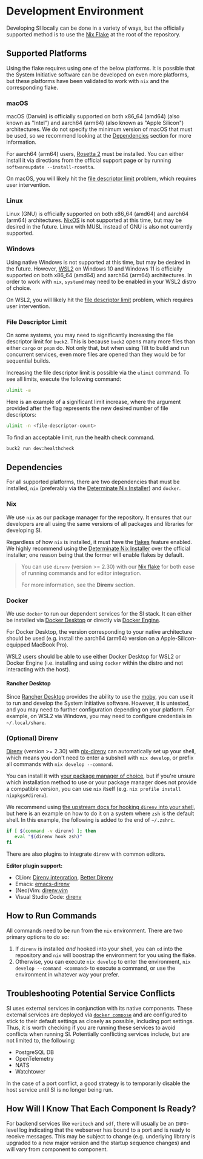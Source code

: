 # Development Environment

Developing SI locally can be done in a variety of ways, but the officially supported method is to use the [Nix Flake](../flake.nix)
at the root of the repository.

## Supported Platforms

Using the flake requires using one of the below platforms.
It is possible that the System Initiative software can be developed on even more platforms, but these platforms have
been validated to work with `nix` and the corresponding flake.

### macOS

macOS (Darwin) is officially supported on both x86_64 (amd64) (also known as "Intel") and aarch64 (arm64) (also known as
"Apple Silicon") architectures.
We do not specify the minimum version of macOS that must be used, so we recommend looking at the [Dependencies](#dependences)
section for more information.

For aarch64 (arm64) users, [Rosetta 2](https://support.apple.com/en-us/HT211861) must be installed.
You can either install it via directions from the official support page or by running `softwareupdate --install-rosetta`.

On macOS, you will likely hit the [file descriptor limit](#file-descriptor-limit) problem, which requires user intervention.

### Linux

Linux (GNU) is officially supported on both x86_64 (amd64) and aarch64 (arm64) architectures.
[NixOS](https://nixos.org/) is not supported at this time, but may be desired in the future.
Linux with MUSL instead of GNU is also not currently supported.

### Windows

Using native Windows is not supported at this time, but may be desired in the future.
However, [WSL2](https://learn.microsoft.com/en-us/windows/wsl/) on Windows 10 and Windows 11 is officially supported on
both x86_64 (amd64) and aarch64 (arm64) architectures.
In order to work with `nix`, `systemd` may need to be enabled in your WSL2 distro of choice.

On WSL2, you will likely hit the [file descriptor limit](#file-descriptor-limit) problem, which requires user intervention.

### File Descriptor Limit

On some systems, you may need to significantly increasing the file descriptor limit for `buck2`.
This is because `buck2` opens many more files than either `cargo` or `pnpm` do.
Not only that, but when using Tilt to build and run concurrent services, even more files are opened than they would be for sequential builds.

Increasing the file descriptor limit is possible via the `ulimit` command.
To see all limits, execute the following command:

```bash
ulimit -a
```

Here is an example of a significant limit increase, where the argument provided after the flag represents the new desired number of file descriptors:

```bash
ulimit -n <file-descriptor-count>
```

To find an acceptable limit, run the health check command.

```bash
buck2 run dev:healthcheck
```

## Dependencies

For all supported platforms, there are two dependencies that must be installed, `nix` (preferably via the [Determinate Nix Installer](https://github.com/DeterminateSystems/nix-installer)) and `docker`.

### Nix

We use `nix` as our package manager for the repository.
It ensures that our developers are all using the same versions of all packages and libraries for developing SI.

Regardless of how `nix` is installed, it must have the [flakes](https://nixos.wiki/wiki/Flakes) feature enabled.
We highly recommend using the [Determinate Nix Installer](https://github.com/DeterminateSystems/nix-installer) over the
official installer; one reason being that the former will enable flakes by default.

> You can use `direnv` (version >= 2.30) with our [Nix flake](../flake.nix) for both ease of running commands
> and for editor integration.
>
> For more information, see the **Direnv** section.

### Docker

We use `docker` to run our dependent services for the SI stack.
It can either be installed via [Docker Desktop](https://www.docker.com/products/docker-desktop/) or
directly via [Docker Engine](https://docs.docker.com/engine/).

For Docker Desktop, the version corresponding to your native architecture should be used (e.g. install the aarch64
(arm64) version on a Apple-Silicon-equipped MacBook Pro).

WSL2 users should be able to use either Docker Desktop for WSL2 or Docker Engine (i.e. installing and using
`docker` within the distro and not interacting with the host).

#### Rancher Desktop

Since [Rancher Desktop](https://rancherdesktop.io/) provides the ability to use the [moby](https://github.com/moby/moby),
you can use it to run and develop the System Initiative software.
However, it is untested, and you may need to further configuration depending on your platform.
For example, on WSL2 via Windows, you may need to configure credentials in `~/.local/share`.

### (Optional) Direnv

[Direnv](https://direnv.net/) (version >= 2.30) with [nix-direnv](https://github.com/nix-community/nix-direnv) can
automatically set up  your shell, which means you don't need to enter a subshell with `nix develop`, or prefix all
commands with `nix develop --command`.

You can install it with [your package manager of choice](https://direnv.net/docs/installation.html), but if you're
unsure which installation method to use or your package manager does not provide a compatible version, you
can use `nix` itself (e.g. `nix profile install nixpkgs#direnv`).

We recommend using [the upstream docs for hooking `direnv` into your shell](https://direnv.net/docs/hook.html), but here
is an example on how to do it on a system where `zsh` is the default shell.
In this example, the following is added to the end of `~/.zshrc`.

```zsh
if [ $(command -v direnv) ]; then
   eval "$(direnv hook zsh)"
fi
```

There are also plugins to integrate `direnv` with common editors.

**Editor plugin support:**

- CLion: [Direnv integration](https://plugins.jetbrains.com/plugin/15285-direnv-integration),
  [Better Direnv](https://plugins.jetbrains.com/plugin/19275-better-direnv)
- Emacs: [emacs-direnv](https://github.com/wbolster/emacs-direnv)
- (Neo)Vim: [direnv.vim](https://github.com/direnv/direnv.vim)
- Visual Studio Code: [direnv](https://marketplace.visualstudio.com/items?itemName=mkhl.direnv)

## How to Run Commands

All commands need to be run from the `nix` environment.
There are two primary options to do so:

1. If `direnv` is installed _and_ hooked into your shell, you can `cd` into
   the repository and `nix` will boostrap the environment for you using the flake.
2. Otherwise, you can execute `nix develop` to enter the environment, `nix develop --command <command>` to
   execute a command, or use the environment in whatever way your prefer.

## Troubleshooting Potential Service Conflicts

SI uses external services in conjunction with its native components.
These external services are deployed via [`docker compose`](https://docs.docker.com/compose/) and are configured to stick to their default settings as
closely as possible, including port settings.
Thus, it is worth checking if you are running these services to avoid conflicts when running SI.
Potentially conflicting services include, but are not limited to, the following:

* PostgreSQL DB
* OpenTelemetry
* NATS
* Watchtower

In the case of a port conflict, a good strategy is to temporarily disable the host service until SI is no longer being
run.

## How Will I Know That Each Component Is Ready?

For backend services like `veritech` and `sdf`, there will usually be an `INFO`-level log indicating that the
webserver has bound to a port and is ready to receive messages.
This may be subject to change (e.g. underlying library is upgraded to a new major version and the startup sequence
changes) and will vary from component to component.